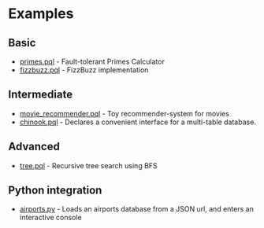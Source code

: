 # Examples

## Basic

- [primes.pql](primes.pql) - Fault-tolerant Primes Calculator
- [fizzbuzz.pql](fizzbuzz.pql) - FizzBuzz implementation

## Intermediate

- [movie_recommender.pql](movie_recommender.pql) - Toy recommender-system for movies
- [chinook.pql](chinook.pql) - Declares a convenient interface for a multi-table database. 

## Advanced

- [tree.pql](tree.pql) - Recursive tree search using BFS


## Python integration

- [airports.py](airports.py) - Loads an airports database from a JSON url, and enters an interactive console
